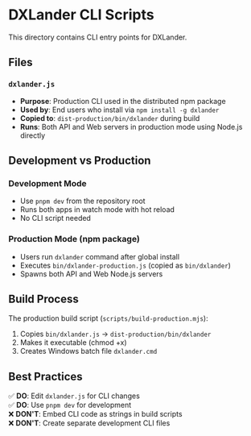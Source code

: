 # DXLander CLI Scripts

This directory contains CLI entry points for DXLander.

## Files

### `dxlander.js`

- **Purpose**: Production CLI used in the distributed npm package
- **Used by**: End users who install via `npm install -g dxlander`
- **Copied to**: `dist-production/bin/dxlander` during build
- **Runs**: Both API and Web servers in production mode using Node.js directly

## Development vs Production

### Development Mode

- Use `pnpm dev` from the repository root
- Runs both apps in watch mode with hot reload
- No CLI script needed

### Production Mode (npm package)

- Users run `dxlander` command after global install
- Executes `bin/dxlander-production.js` (copied as `bin/dxlander`)
- Spawns both API and Web Node.js servers

## Build Process

The production build script (`scripts/build-production.mjs`):

1. Copies `bin/dxlander.js` → `dist-production/bin/dxlander`
2. Makes it executable (chmod +x)
3. Creates Windows batch file `dxlander.cmd`

## Best Practices

✅ **DO**: Edit `dxlander.js` for CLI changes  
✅ **DO**: Use `pnpm dev` for development  
❌ **DON'T**: Embed CLI code as strings in build scripts  
❌ **DON'T**: Create separate development CLI files
